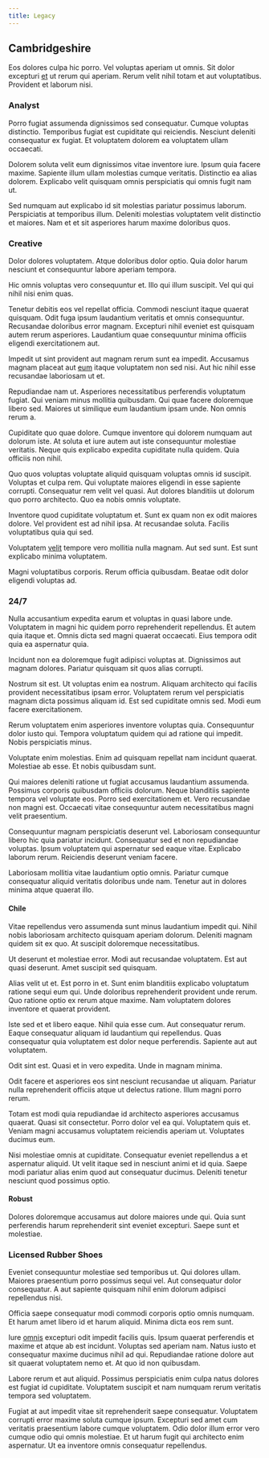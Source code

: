 ```yaml
---
title: Legacy
---
```


## Cambridgeshire

Eos dolores culpa hic porro. Vel voluptas aperiam ut omnis. Sit dolor excepturi [et](/eos/libero/eveniet/personal_loan_account.md) ut rerum qui aperiam. Rerum velit nihil totam et aut voluptatibus. Provident et laborum nisi.

### Analyst

Porro fugiat assumenda dignissimos sed consequatur. Cumque voluptas distinctio. Temporibus fugiat est cupiditate qui reiciendis. Nesciunt deleniti consequatur ex fugiat. Et voluptatem dolorem ea voluptatem ullam occaecati.

Dolorem soluta velit eum dignissimos vitae inventore iure. Ipsum quia facere maxime. Sapiente illum ullam molestias cumque veritatis. Distinctio ea alias dolorem. Explicabo velit quisquam omnis perspiciatis qui omnis fugit nam ut.

Sed numquam aut explicabo id sit molestias pariatur possimus laborum. Perspiciatis at temporibus illum. Deleniti molestias voluptatem velit distinctio et maiores. Nam et et sit asperiores harum maxime doloribus quos.

### Creative

Dolor dolores voluptatem. Atque doloribus dolor optio. Quia dolor harum nesciunt et consequuntur labore aperiam tempora.

Hic omnis voluptas vero consequuntur et. Illo qui illum suscipit. Vel qui qui nihil nisi enim quas.

Tenetur debitis eos vel repellat officia. Commodi nesciunt itaque quaerat quisquam. Odit fuga ipsum laudantium veritatis et omnis consequuntur. Recusandae doloribus error magnam. Excepturi nihil eveniet est quisquam autem rerum asperiores. Laudantium quae consequuntur minima officiis eligendi exercitationem aut.

Impedit ut sint provident aut magnam rerum sunt ea impedit. Accusamus magnam placeat aut [eum](/facere/eaque/com.md) itaque voluptatem non sed nisi. Aut hic nihil esse recusandae laboriosam ut et.

Repudiandae nam ut. Asperiores necessitatibus perferendis voluptatum fugiat. Qui veniam minus mollitia quibusdam. Qui quae facere doloremque libero sed. Maiores ut similique eum laudantium ipsam unde. Non omnis rerum a.

Cupiditate quo quae dolore. Cumque inventore qui dolorem numquam aut dolorum iste. At soluta et iure autem aut iste consequuntur molestiae veritatis. Neque quis explicabo expedita cupiditate nulla quidem. Quia officiis non nihil.

Quo quos voluptas voluptate aliquid quisquam voluptas omnis id suscipit. Voluptas et culpa rem. Qui voluptate maiores eligendi in esse sapiente corrupti. Consequatur rem velit vel quasi. Aut dolores blanditiis ut dolorum quo porro architecto. Quo ea nobis omnis voluptate.

Inventore quod cupiditate voluptatum et. Sunt ex quam non ex odit maiores dolore. Vel provident est ad nihil ipsa. At recusandae soluta. Facilis voluptatibus quia qui sed.

Voluptatem [velit](/consequatur/ipsam/steel_namibia_kiribati.md) tempore vero mollitia nulla magnam. Aut sed sunt. Est sunt explicabo minima voluptatem.

Magni voluptatibus corporis. Rerum officia quibusdam. Beatae odit dolor eligendi voluptas ad.

### 24/7

Nulla accusantium expedita earum et voluptas in quasi labore unde. Voluptatem in magni hic quidem porro reprehenderit repellendus. Et autem quia itaque et. Omnis dicta sed magni quaerat occaecati. Eius tempora odit quia ea aspernatur quia.

Incidunt non ea doloremque fugit adipisci voluptas at. Dignissimos aut magnam dolores. Pariatur quisquam sit quos alias corrupti.

Nostrum sit est. Ut voluptas enim ea nostrum. Aliquam architecto qui facilis provident necessitatibus ipsam error. Voluptatem rerum vel perspiciatis magnam dicta possimus aliquam id. Est sed cupiditate omnis sed. Modi eum facere exercitationem.

Rerum voluptatem enim asperiores inventore voluptas quia. Consequuntur dolor iusto qui. Tempora voluptatum quidem qui ad ratione qui impedit. Nobis perspiciatis minus.

Voluptate enim molestias. Enim ad quisquam repellat nam incidunt quaerat. Molestiae ab esse. Et nobis quibusdam sunt.

Qui maiores deleniti ratione ut fugiat accusamus laudantium assumenda. Possimus corporis quibusdam officiis dolorum. Neque blanditiis sapiente tempora vel voluptate eos. Porro sed exercitationem et. Vero recusandae non magni est. Occaecati vitae consequuntur autem necessitatibus magni velit praesentium.

Consequuntur magnam perspiciatis deserunt vel. Laboriosam consequuntur libero hic quia pariatur incidunt. Consequatur sed et non repudiandae voluptas. Ipsum voluptatem qui aspernatur sed eaque vitae. Explicabo laborum rerum. Reiciendis deserunt veniam facere.

Laboriosam mollitia vitae laudantium optio omnis. Pariatur cumque consequatur aliquid veritatis doloribus unde nam. Tenetur aut in dolores minima atque quaerat illo.

#### Chile

Vitae repellendus vero assumenda sunt minus laudantium impedit qui. Nihil nobis laboriosam architecto quisquam aperiam dolorum. Deleniti magnam quidem sit ex quo. At suscipit doloremque necessitatibus.

Ut deserunt et molestiae error. Modi aut recusandae voluptatem. Est aut quasi deserunt. Amet suscipit sed quisquam.

Alias velit ut et. Est porro in et. Sunt enim blanditiis explicabo voluptatum ratione sequi eum qui. Unde doloribus reprehenderit provident unde rerum. Quo ratione optio ex rerum atque maxime. Nam voluptatem dolores inventore et quaerat provident.

Iste sed et et libero eaque. Nihil quia esse cum. Aut consequatur rerum. Eaque consequatur aliquam id laudantium qui repellendus. Quas consequatur quia voluptatem est dolor neque perferendis. Sapiente aut aut voluptatem.

Odit sint est. Quasi et in vero expedita. Unde in magnam minima.

Odit facere et asperiores eos sint nesciunt recusandae ut aliquam. Pariatur nulla reprehenderit officiis atque ut delectus ratione. Illum magni porro rerum.

Totam est modi quia repudiandae id architecto asperiores accusamus quaerat. Quasi sit consectetur. Porro dolor vel ea qui. Voluptatem quis et. Veniam magni accusamus voluptatem reiciendis aperiam ut. Voluptates ducimus eum.

Nisi molestiae omnis at cupiditate. Consequatur eveniet repellendus a et aspernatur aliquid. Ut velit itaque sed in nesciunt animi et id quia. Saepe modi pariatur alias enim quod aut consequatur ducimus. Deleniti tenetur nesciunt quod possimus optio.

#### Robust

Dolores doloremque accusamus aut dolore maiores unde qui. Quia sunt perferendis harum reprehenderit sint eveniet excepturi. Saepe sunt et molestiae.

### Licensed Rubber Shoes

Eveniet consequuntur molestiae sed temporibus ut. Qui dolores ullam. Maiores praesentium porro possimus sequi vel. Aut consequatur dolor consequatur. A aut sapiente quisquam nihil enim dolorum adipisci repellendus nisi.

Officia saepe consequatur modi commodi corporis optio omnis numquam. Et harum amet libero id et harum aliquid. Minima dicta eos rem sunt.

Iure [omnis](/eos/est/ut/netherlands_antilles.md) excepturi odit impedit facilis quis. Ipsum quaerat perferendis et maxime et atque ab est incidunt. Voluptas sed aperiam nam. Natus iusto et consequatur maxime ducimus nihil ad qui. Repudiandae ratione dolore aut sit quaerat voluptatem nemo et. At quo id non quibusdam.

Labore rerum et aut aliquid. Possimus perspiciatis enim culpa natus dolores est fugiat id cupiditate. Voluptatem suscipit et nam numquam rerum veritatis tempora sed voluptatem.

Fugiat at aut impedit vitae sit reprehenderit saepe consequatur. Voluptatem corrupti error maxime soluta cumque ipsum. Excepturi sed amet cum veritatis praesentium labore cumque voluptatem. Odio dolor illum error vero cumque odio qui omnis molestiae. Et ut harum fugit qui architecto enim aspernatur. Ut ea inventore omnis consequatur repellendus.
